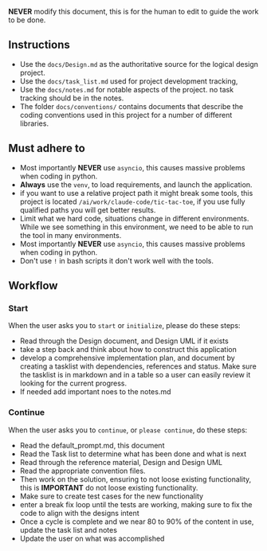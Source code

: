 **NEVER** modify this document, this is for the human to edit to guide the work to be done.

## Instructions 
- Use the `docs/Design.md` as the authoritative source for the logical design project. 
- Use the `docs/task_list.md` used for project development tracking,
- Use the `docs/notes.md` for notable aspects of the project. no task tracking should be in the notes.
- The folder `docs/conventions/` contains documents that describe the coding conventions used in this project for a number of different libraries.


## Must adhere to
- Most importantly **NEVER** use `asyncio`, this causes massive problems when coding in python.
- **Always** use the `venv`, to load requirements, and launch the application.
- if you want to use a relative project path it might break some tools, this project is located `/ai/work/claude-code/tic-tac-toe`, if you use fully qualified paths you will get better results.
- Limit what we hard code, situations change in different environments.  While we see something in this environment, we need to be able to run the tool in many environments.
- Most importantly **NEVER** use `asyncio`, this causes massive problems when coding in python.
- Don't use `!` in bash scripts it don't work well with the tools.

## Workflow

### Start

When the user asks you to `start` or `initialize`, please do these steps:
- Read through the Design document, and Design UML  if it exists
- take a step back and think about how to construct this application
- develop a comprehensive implementation plan, and document by creating a tasklist with dependencies, references and status.  Make sure the tasklist is in markdown and in a table so a user can easily review it looking for the current progress.
- If needed add important noes to the notes.md

### Continue

When the user asks you to `continue`, or `please continue`, do these steps:
- Read the default_prompt.md, this document
- Read the Task list to determine what has been done and what is next
- Read through the reference material, Design and Design UML
- Read the appropriate convention files.
- Then work on the solution, ensuring to not loose existing functionality, this is **IMPORTANT** do not loose existing functionality.
- Make sure to create test cases for the new functionality
- enter a break fix loop until the tests are working, making sure to fix the code to align with the designs intent
- Once a cycle is complete and we near 80 to 90% of the content in use, update the task list and notes
- Update the user on what was accomplished
